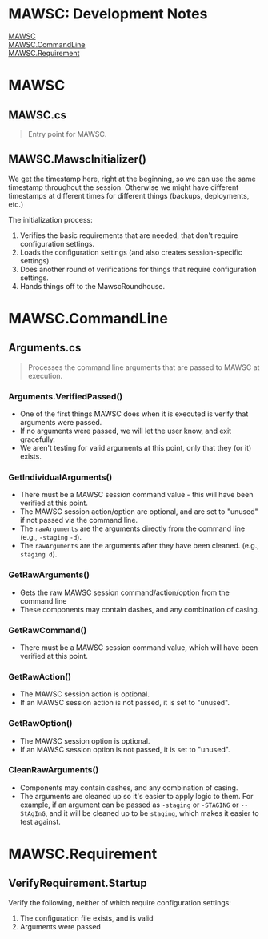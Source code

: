 ﻿# MAWSC: Development Notes

[MAWSC](#mawsc)<br>
[MAWSC.CommandLine](#mawsccommmandline)<br>
[MAWSC.Requirement](#mawscrequirement)<br>

# MAWSC

## MAWSC.cs
> Entry point for MAWSC.

## MAWSC.MawscInitializer()
We get the timestamp here, right at the beginning, so we can use the same timestamp throughout the session. Otherwise we might have different timestamps at different times for different things (backups, deployments, etc.)

The initialization process:
1. Verifies the basic requirements that are needed, that don't require configuration settings.
2. Loads the configuration settings (and also creates session-specific settings)
3. Does another round of verifications for things that require configuration settings.
4. Hands things off to the MawscRoundhouse.

# MAWSC.CommandLine

## Arguments.cs
> Processes the command line arguments that are passed to MAWSC at execution.

### Arguments.VerifiedPassed()
- One of the first things MAWSC does when it is executed is verify that arguments were passed.
- If no arguments were passed, we will let the user know, and exit gracefully.
- We aren't testing for valid arguments at this point, only that they (or it) exists.

### GetIndividualArguments()
- There must be a MAWSC session command value - this will have been verified at this point.
- The MAWSC session action/option are optional, and are set to "unused" if not passed via the command line.
- The `rawArguments` are the arguments directly from the command line (e.g., `-staging` `-d`).
- The `rawArguments` are the arguments after they have been cleaned. (e.g., `staging d`).

### GetRawArguments()
- Gets the raw MAWSC session command/action/option from the command line
- These components may contain dashes, and any combination of casing.

### GetRawCommand()
- There must be a MAWSC session command value, which will have been verified at this point.

### GetRawAction()
- The MAWSC session action is optional.
- If an MAWSC session action is not passed, it is set to "unused".

### GetRawOption()
- The MAWSC session option is optional.
- If an MAWSC session option is not passed, it is set to "unused".

### CleanRawArguments()
- Components may contain dashes, and any combination of casing.
- The arguments are cleaned up so it's easier to apply logic to them. For example, if an argument can be passed as `-staging` or `-STAGING` or `--StAgInG`, and it will be cleaned up to be `staging`, which makes it easier to test against.

# MAWSC.Requirement

## VerifyRequirement.Startup

Verify the following, neither of which require configuration settings:
1. The configuration file exists, and is valid
2. Arguments were passed